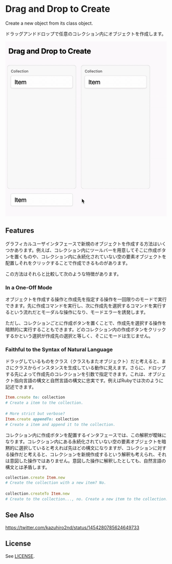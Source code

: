 # Drag and Drop to Create

Create a new object from its class object.

ドラッグアンドドロップで任意のコレクション内にオブジェクトを作成します。

<img width="524" alt="クラスオブジェクトをドラッグしてコレクション上でドロップすると、新しいオブジェクトがそのコレクション内に作成される。" src="dnd.gif">

## Features

グラフィカルユーザインタフェースで新規のオブジェクトを作成する方法はいくつかあります。例えば、コレクション内にツールバーを用意してそこに作成ボタンを置くものや、コレクション内に永続化されていない空の要素オブジェクトを配置しそれをクリックすることで作成できるものがあります。

この方法はそれらと比較して次のような特徴があります。

### In a One-Off Mode

オブジェクトを作成する操作と作成先を指定する操作を一回限りのモードで実行できます。先に作成コマンドを実行し、次に作成先を選択するコマンドを実行するという流れだとモーダルな操作になり、モードエラーを誘発します。

ただし、コレクションごとに作成ボタンを置くことで、作成先を選択する操作を暗黙的に実行することもできます。どのコレクション内の作成ボタンをクリックするかという選択が作成先の選択と等しく、そこにモードは生じません。

### Faithful to the Syntax of Natural Language

ドラッグしているものをクラス（クラスもまたオブジェクト）だと考えると、まさにクラスからインスタンスを生成している動作に見えます。さらに、ドロップする先によって作成先のコレクションを引数で指定できます。これは、オブジェクト指向言語の構文と自然言語の構文に忠実です。例えばRubyでは次のように記述できます。

```rb
Item.create to: collection
# Create a item to the collection.

# More strict but verbose?
Item.create appendTo: collection
# Create a item and append it to the collection.
```

コレクション内に作成ボタンを配置するインタフェースでは、この解釈が曖昧になります。コレクション内にある永続化されていない空の要素オブジェクトを暗黙的に選択していると考えれば先ほどの構文になりますが、コレクションに対する操作だと考えると、コレクションを新規作成するという解釈も考えられ、それは意図した操作ではありません。意図した操作に解釈したとしても、自然言語の構文とは矛盾します。

```rb
collection.create Item.new
# Create the collection with a new item? No.

collection.createTo Item.new
# Create to the collection..., no. Create a new item to the collection.
```

## See Also

https://twitter.com/kazuhiro2nd/status/1454280785624649733

## License

See [LICENSE](../LICENSE).
